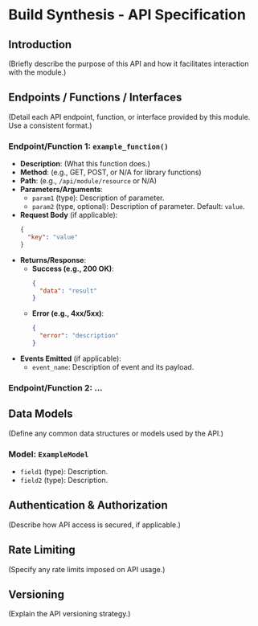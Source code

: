 # Build Synthesis - API Specification

## Introduction

(Briefly describe the purpose of this API and how it facilitates interaction with the module.)

## Endpoints / Functions / Interfaces

(Detail each API endpoint, function, or interface provided by this module. Use a consistent format.)

### Endpoint/Function 1: `example_function()`

- **Description**: (What this function does.)
- **Method**: (e.g., GET, POST, or N/A for library functions)
- **Path**: (e.g., `/api/module/resource` or N/A)
- **Parameters/Arguments**:
    - `param1` (type): Description of parameter.
    - `param2` (type, optional): Description of parameter. Default: `value`.
- **Request Body** (if applicable):
    ```json
    {
      "key": "value"
    }
    ```
- **Returns/Response**:
    - **Success (e.g., 200 OK)**:
        ```json
        {
          "data": "result"
        }
        ```
    - **Error (e.g., 4xx/5xx)**:
        ```json
        {
          "error": "description"
        }
        ```
- **Events Emitted** (if applicable):
    - `event_name`: Description of event and its payload.

### Endpoint/Function 2: ...

## Data Models

(Define any common data structures or models used by the API.)

### Model: `ExampleModel`
- `field1` (type): Description.
- `field2` (type): Description.

## Authentication & Authorization

(Describe how API access is secured, if applicable.)

## Rate Limiting

(Specify any rate limits imposed on API usage.)

## Versioning

(Explain the API versioning strategy.) 